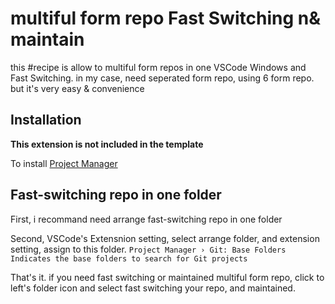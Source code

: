 # multiful form repo Fast Switching n& maintain

this #recipe is allow to multiful form repos in one VSCode Windows and Fast Switching. in my case, need seperated form repo, using 6 form repo. but it's very easy & convenience

## Installation

**This extension is not included in the template**

To install [Project Manager](https://marketplace.visualstudio.com/items?itemName=alefragnani.project-manager)

## Fast-switching repo in one folder
First, i recommand need arrange fast-switching repo in one folder

Second, VSCode's Extensnion setting, select arrange folder, and extension setting, assign to this folder.
```Project Manager › Git: Base Folders```
```Indicates the base folders to search for Git projects```

That's it. if you need fast switching or maintained multiful form repo, click to left's folder icon and select fast switching your repo, and maintained.